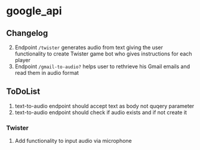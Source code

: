 # google_api

## Changelog
2. Endpoint `/twister` generates audio from text giving the user functionality to create Twister game bot who gives instructions for each player
1. Endpoint `/gmail-to-audio?` helps user to rethrieve his Gmail emails and read them in audio format

## ToDoList

1. text-to-audio endpoint should accept text as body not quqery parameter
2. text-to-audio endpoint should check if audio exists and if not create it

### Twister
1. Add functionality to input audio via microphone
